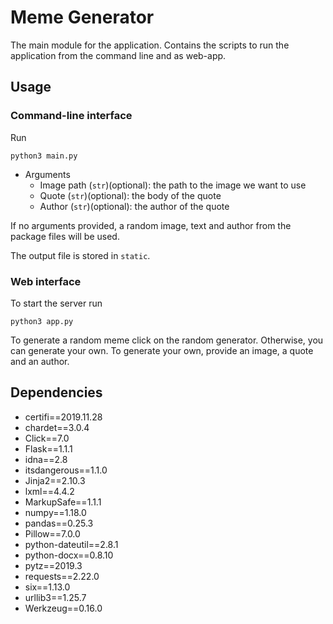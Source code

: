 # Meme Generator

The main module for the application. Contains the scripts to run the application from the command line and as web-app.

## Usage
### Command-line interface
Run

```
python3 main.py
```
- Arguments
    - Image path (`str`)(optional): the path to the image we want to use
    - Quote (`str`)(optional): the body of the quote
    - Author (`str`)(optional): the author of the quote

If no arguments provided, a random image, text and author from the package files will be used.

The output file is stored in `static`.

### Web interface
To start the server run
```
python3 app.py
```
To generate a random meme click on the random generator. Otherwise, you can generate your own. To generate your own, provide an image, a quote and an author.

## Dependencies
- certifi==2019.11.28
- chardet==3.0.4
- Click==7.0
- Flask==1.1.1
- idna==2.8
- itsdangerous==1.1.0
- Jinja2==2.10.3
- lxml==4.4.2
- MarkupSafe==1.1.1
- numpy==1.18.0
- pandas==0.25.3
- Pillow==7.0.0
- python-dateutil==2.8.1
- python-docx==0.8.10
- pytz==2019.3
- requests==2.22.0
- six==1.13.0
- urllib3==1.25.7
- Werkzeug==0.16.0
